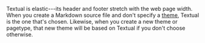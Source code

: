 Textual is elastic---its header and footer stretch with the web page width. When you create a Markdown source file and don't specify a [theme](../../docs/themes.html#frontmatter), Textual is the one that's chosen. Likewise, when you create a new theme or pagetype, that new theme will be based on Textual if you don't choose otherwise.


